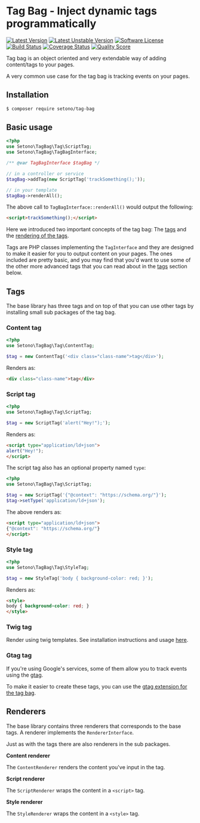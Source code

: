 # Tag Bag - Inject dynamic tags programmatically

[![Latest Version][ico-version]][link-packagist]
[![Latest Unstable Version][ico-unstable-version]][link-packagist]
[![Software License][ico-license]](LICENSE)
[![Build Status][ico-github-actions]][link-github-actions]
[![Coverage Status][ico-code-coverage]][link-code-coverage]
[![Quality Score][ico-code-quality]][link-code-quality]

Tag bag is an object oriented and very extendable way of adding content/tags to your pages.

A very common use case for the tag bag is tracking events on your pages. 

## Installation

```bash
$ composer require setono/tag-bag
```

## Basic usage

```php
<?php
use Setono\TagBag\Tag\ScriptTag;
use Setono\TagBag\TagBagInterface;

/** @var TagBagInterface $tagBag */

// in a controller or service
$tagBag->addTag(new ScriptTag('trackSomething();'));

// in your template
$tagBag->renderAll();
```

The above call to `TagBagInterface::renderAll()` would output the following:

```html
<script>trackSomething();</script>
```

Here we introduced two important concepts of the tag bag: The [tags](#tags) and the [rendering of the tags](#renderers).

Tags are PHP classes implementing the `TagInterface` and they are designed to make it easier for you to output content
on your pages. The ones included are pretty basic, and you may find that you'd want to use some of the other more
advanced tags that you can read about in the [tags](#tags) section below.

## Tags
The base library has three tags and on top of that you can use other tags by installing small sub packages of the tag bag.

### Content tag

```php
<?php
use Setono\TagBag\Tag\ContentTag;

$tag = new ContentTag('<div class="class-name">tag</div>');
```

Renders as:

```html
<div class="class-name">tag</div>
```

### Script tag

```php
<?php
use Setono\TagBag\Tag\ScriptTag;

$tag = new ScriptTag('alert("Hey!");');
```

Renders as:

```html
<script type="application/ld+json">
alert("Hey!");
</script>
```

The script tag also has an optional property named `type`:

```php
<?php
use Setono\TagBag\Tag\ScriptTag;

$tag = new ScriptTag('{"@context": "https://schema.org/"}');
$tag->setType('application/ld+json');
```

The above renders as:
```html
<script type="application/ld+json">
{"@context": "https://schema.org/"}
</script>
```

### Style tag

```php
<?php
use Setono\TagBag\Tag\StyleTag;

$tag = new StyleTag('body { background-color: red; }');
```

Renders as:

```html
<style>
body { background-color: red; }
</style>
```

### Twig tag

Render using twig templates. See installation instructions and usage [here](https://github.com/Setono/tag-bag-twig).

### Gtag tag

If you're using Google's services, some of them allow you to track events using the [gtag](https://developers.google.com/gtagjs).

To make it easier to create these tags, you can use the [gtag extension for the tag bag](https://github.com/Setono/tag-bag-gtag).

## Renderers
The base library contains three renderers that corresponds to the base tags.
A renderer implements the `RendererInterface`.

Just as with the tags there are also renderers in the sub packages.

**Content renderer**

The `ContentRenderer` renders the content you've input in the tag.

**Script renderer**

The `ScriptRenderer` wraps the content in a `<script>` tag.

**Style renderer**

The `StyleRenderer` wraps the content in a `<style>` tag.

[ico-version]: https://poser.pugx.org/setono/tag-bag/v/stable
[ico-unstable-version]: https://poser.pugx.org/setono/tag-bag/v/unstable
[ico-license]: https://poser.pugx.org/setono/tag-bag/license
[ico-github-actions]: https://github.com/Setono/tag-bag/workflows/build/badge.svg
[ico-code-coverage]: https://img.shields.io/scrutinizer/coverage/g/Setono/tag-bag.svg
[ico-code-quality]: https://img.shields.io/scrutinizer/g/Setono/tag-bag.svg

[link-packagist]: https://packagist.org/packages/setono/tag-bag
[link-github-actions]: https://github.com/Setono/tag-bag/actions
[link-code-coverage]: https://scrutinizer-ci.com/g/Setono/tag-bag/code-structure
[link-code-quality]: https://scrutinizer-ci.com/g/Setono/tag-bag
